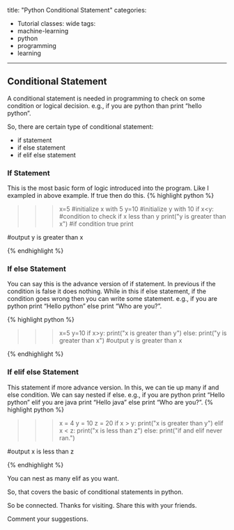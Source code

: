 title: "Python Conditional Statement"
categories:
  - Tutorial
classes: wide
tags:
  - machine-learning
  - python
  - programming
  - learning
---

## Conditional Statement

A conditional statement is needed in programming to check on some condition or logical decision. e.g., if you are python than print “hello python”.

So, there are certain type of conditional statement:

- if statement
- if else statement
- if elif else statement

### If Statement

This is the most basic form of logic introduced into the program. Like I exampled in above example. If true then do this.
{% highlight python %}

>>> x=5   #initialize x with 5
>>> y=10  #initialize y with 10
>>> if x<y:  #condition to check if x less than y
    print("y is greater than x")  #if condition true print
 
#output
y is greater than x

{% endhighlight %}

### If else Statement

You can say this is the advance version of if statement. In previous if the condition is false it does nothing. While in this if else statement, if the condition goes wrong then you can write some statement. e.g., if you are python print “Hello python” else print “Who are you?”.

{% highlight python %}
>>> x=5
>>> y=10
>>> if x>y:
    print("x is greater than y")
    else:
    print("y is greater than x")
#output
y is greater than x

{% endhighlight %}

### If elif else Statement

This statement if more advance version. In this, we can tie up many if and else condition. We can say nested if else. e.g., if you are python print “Hello python” elif you are java print “Hello java” else print “Who are you?”.
{% highlight python %}

>>> x = 4
>>> y = 10
>>> z = 20
>>> if x > y:
    print("x is greater than y")
    elif x < z:
    print("x is less than z")
    else:
    print("if and elif never ran.")
 
#output
x is less than z


{% endhighlight %}

You can nest as many elif as you want.

So, that covers the basic of conditional statements in python.

So be connected. Thanks for visiting. Share this with your friends.

Comment your suggestions.
